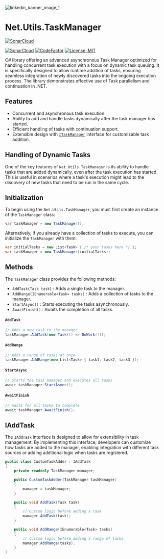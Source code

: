 ![linkedin_banner_image_1](https://github.com/The-Poolz/Net.Utils.TaskManager/assets/143507456/d7f973c6-fed0-4f6a-85ff-766e392fdebc)
# Net.Utils.TaskManager
[![SonarCloud](https://sonarcloud.io/images/project_badges/sonarcloud-white.svg)](https://sonarcloud.io/summary/new_code?id=The-Poolz_Net.Utils.TaskManager)

[![SonarCloud](https://github.com/The-Poolz/Net.Utils.TaskManager/actions/workflows/sonarcloud.yml/badge.svg)](https://github.com/The-Poolz/Net.Utils.TaskManager/actions/workflows/sonarcloud.yml)
[![CodeFactor](https://www.codefactor.io/repository/github/the-poolz/net.utils.taskmanager/badge)](https://www.codefactor.io/repository/github/the-poolz/net.utils.taskmanager)
[![License: MIT](https://img.shields.io/badge/License-MIT-orange.svg)](https://github.com/The-Poolz/Net.Utils.TaskManager/blob/master/LICENSE)

C# library offering an advanced asynchronous Task Manager optimized for handling concurrent task execution with a focus on dynamic task queuing. It is specifically designed to allow runtime addition of tasks, ensuring seamless integration of newly discovered tasks into the ongoing execution process. The library demonstrates effective use of Task parallelism and continuation in .NET.

## Features
- Concurrent and asynchronous task execution.
- Ability to add and handle tasks dynamically after the task manager has started.
- Efficient handling of tasks with continuation support.
- Extensible design with [`ITaskManager`](#iaddtask) interface for customizable task addition.

## Handling of Dynamic Tasks

One of the key features of `Net.Utils.TaskManager` is its ability to handle tasks that are added dynamically, even after the task execution has started. This is useful in scenarios where a task's execution might lead to the discovery of new tasks that need to be run in the same cycle.

## Initialization

To begin using the `Net.Utils.TaskManager`, you must first create an instance of the `TaskManager` class:

```csharp
var taskManager = new TaskManager();
```
Alternatively, if you already have a collection of tasks to execute, you can initialize the `TaskManager` with them:
```csharp
var initialTasks = new List<Task> { /* your tasks here */ };
var taskManager = new TaskManager(initialTasks);
```

## Methods

The `TaskManager` class provides the following methods:

- `AddTask(Task task)` : Adds a single task to the manager.
- `AddRange(IEnumerable<Task> tasks)` : Adds a collection of tasks to the manager.
- `StartAsync()` : Starts executing the tasks asynchronously.
- `AwaitFinish()` : Awaits the completion of all tasks.

#### `AddTask`
```csharp
// Adds a new task to the manager
taskManager.AddTask(new Task(() => DoWork()));
```
#### `AddRange`
```csharp
// Adds a range of tasks at once
taskManager.AddRange(new List<Task> { task1, task2, task3 });
```
#### `StartAsync`
```csharp
// Starts the task manager and executes all tasks
await taskManager.StartAsync();
```
#### `AwaitFinish`
```csharp
// Waits for all tasks to complete
await taskManager.AwaitFinish();
```

## IAddTask

The `IAddTask` interface is designed to allow for extensibility in task management. By implementing this interface, developers can customize how tasks are added to the manager, enabling integration with different task sources or adding additional logic when tasks are registered.

```csharp
public class CustomTaskAdder : IAddTask
{
    private readonly TaskManager manager;

    public CustomTaskAdder(TaskManager taskManager)
    {
        manager = taskManager;
    }

    public void AddTask(Task task)
    {
        // Custom logic before adding a task
        manager.AddTask(task);
    }

    public void AddRange(IEnumerable<Task> tasks)
    {
        // Custom logic before adding a range of tasks
        manager.AddRange(tasks);
    }
}
```
